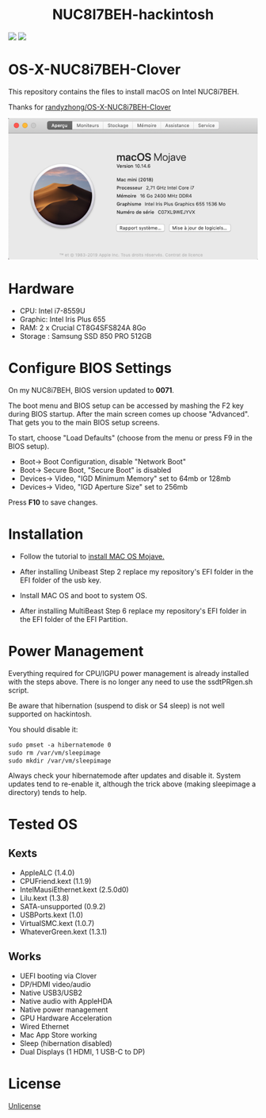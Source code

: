 <h1 align="center">NUC8I7BEH-hackintosh</h1>
<p>
  <img src="https://img.shields.io/badge/MAC OS MOJAVE-10.14.6-blue.svg?style=for-the-badge&logo=apple" />
  <img src="https://img.shields.io/badge/CLOVER-5070-green.svg?style=for-the-badge&logo=apple" />
</p>

# OS-X-NUC8i7BEH-Clover
This repository contains the files to install macOS on Intel NUC8i7BEH.

Thanks for [randyzhong/OS-X-NUC8i7BEH-Clover](//github.com/rlabrecque/Steamworks.NET)

![alt text](Capture.png)

# Hardware
- CPU: Intel i7-8559U
- Graphic: Intel Iris Plus 655
- RAM: 2 x Crucial CT8G4SFS824A 8Go
- Storage : Samsung SSD 850 PRO 512GB

# Configure BIOS Settings
On my NUC8i7BEH, BIOS version updated to **0071**.

The boot menu and BIOS setup can be accessed by mashing the F2 key during BIOS startup. After the main screen comes up choose "Advanced". That gets you to the main BIOS setup screens.

To start, choose "Load Defaults" (choose from the menu or press F9 in the BIOS setup).

- Boot-> Boot Configuration, disable "Network Boot"
- Boot-> Secure Boot, "Secure Boot" is disabled
- Devices-> Video, "IGD Minimum Memory" set to 64mb or 128mb
- Devices-> Video, "IGD Aperture Size" set to 256mb

Press **F10** to save changes.

# Installation
- Follow the tutorial to [install MAC OS Mojave.](https://www.tonymacx86.com/threads/unibeast-install-macos-mojave-on-any-supported-intel-based-pc.259381)

- After installing Unibeast Step 2 replace my repository's EFI folder in the EFI folder of the usb key.

- Install MAC OS and boot to system OS.

- After installing MultiBeast Step 6 replace my repository's EFI folder in the EFI folder of the EFI Partition.

# Power Management

Everything required for CPU/IGPU power management is already installed with the steps above.
There is no longer any need to use the ssdtPRgen.sh script.

Be aware that hibernation (suspend to disk or S4 sleep) is not well supported on hackintosh.

You should disable it:
```
sudo pmset -a hibernatemode 0
sudo rm /var/vm/sleepimage
sudo mkdir /var/vm/sleepimage
```
Always check your hibernatemode after updates and disable it. System updates tend to re-enable it, although the trick above (making sleepimage a directory) tends to help.

# Tested OS

## Kexts
- AppleALC (1.4.0)
- CPUFriend.kext (1.1.9)
- IntelMausiEthernet.kext (2.5.0d0)
- Lilu.kext (1.3.8)
- SATA-unsupported (0.9.2)
- USBPorts.kext (1.0)
- VirtualSMC.kext (1.0.7)
- WhateverGreen.kext (1.3.1)

## Works
- UEFI booting via Clover
- DP/HDMI video/audio
- Native USB3/USB2
- Native audio with AppleHDA
- Native power management
- GPU Hardware Acceleration
- Wired Ethernet
- Mac App Store working
- Sleep (hibernation disabled)
- Dual Displays (1 HDMI, 1 USB-C to DP)

# License
[Unlicense](LICENSE.txt)
